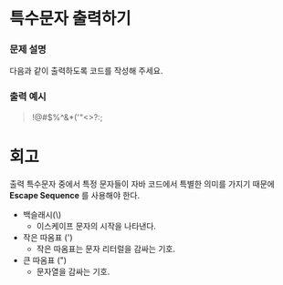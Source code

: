 # 특수문자 출력하기
### 문제 설명
다음과 같이 출력하도록 코드를 작성해 주세요.
### 출력 예시
> !@#$%^&*(\'"<>?:;
# 회고
출력 특수문자 중에서 특정 문자들이 자바 코드에서 특별한 의미를 가지기 때문에 **Escape Sequence** 를 사용해야 한다.
- 백슬래시(\\)
  - 이스케이프 문자의 시작을 나타낸다.
- 작은 따옴표 (\')
  - 작은 따옴표는 문자 리터럴을 감싸는 기호.
- 큰 따옴표 (\")
  - 문자열을 감싸는 기호.